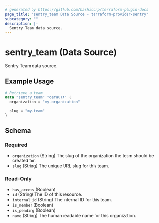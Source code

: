 ```yaml
---
# generated by https://github.com/hashicorp/terraform-plugin-docs
page_title: "sentry_team Data Source - terraform-provider-sentry"
subcategory: ""
description: |-
  Sentry Team data source.
---
```


# sentry_team (Data Source)

Sentry Team data source.

## Example Usage

```terraform
# Retrieve a team
data "sentry_team" "default" {
  organization = "my-organization"

  slug = "my-team"
}
```

<!-- schema generated by tfplugindocs -->
## Schema

### Required

- `organization` (String) The slug of the organization the team should be created for.
- `slug` (String) The unique URL slug for this team.

### Read-Only

- `has_access` (Boolean)
- `id` (String) The ID of this resource.
- `internal_id` (String) The internal ID for this team.
- `is_member` (Boolean)
- `is_pending` (Boolean)
- `name` (String) The human readable name for this organization.
